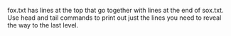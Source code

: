 fox.txt has lines at the top that go together with lines at the end of sox.txt.
Use head and tail commands to print out just the lines you need to reveal the
way to the last level.
